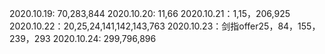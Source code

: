 2020.10.19: 70,283,844
2020.10.20: 11,66
2020.10.21：1,15，206,925
2020.10.22：20,25,24,141,142,143,763
2020.10.23：剑指offer25，84，155，239，293
2020.10.24: 299,796,896
